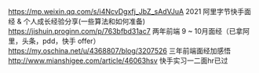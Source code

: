 https://mp.weixin.qq.com/s/i4NcvDgxfj_JbZ_sAdVJuA 2021 阿里字节快手面经 & 个人成长经验分享(一些算法和如何准备)
https://jishuin.proginn.com/p/763bfbd31ac7 两年前端 9 ~ 10月面经（已拿阿里，头条，pdd，快手 offer）
https://my.oschina.net/u/4368807/blog/3207526 三年前端面经加感悟
http://www.mianshigee.com/article/46063hsv 快手实习一二面hr已过
